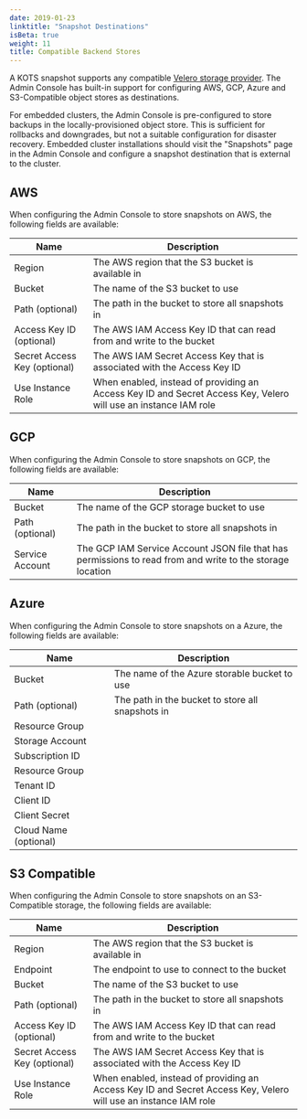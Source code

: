 ```yaml
---
date: 2019-01-23
linktitle: "Snapshot Destinations"
isBeta: true
weight: 11
title: Compatible Backend Stores
---
```


A KOTS snapshot supports any compatible [Velero storage provider](https://velero.io/docs/main/supported-providers/). 
The Admin Console has built-in support for configuring AWS, GCP, Azure and S3-Compatible object stores as destinations.

For embedded clusters, the Admin Console is pre-configured to store backups in the locally-provisioned object store. 
This is sufficient for rollbacks and downgrades, but not a suitable configuration for disaster recovery. 
Embedded cluster installations should visit the "Snapshots" page in the Admin Console and configure a snapshot destination that is external to the cluster.

## AWS

When configuring the Admin Console to store snapshots on AWS, the following fields are available:

| Name | Description |
|------|-------------|
| Region | The AWS region that the S3 bucket is available in |
| Bucket | The name of the S3 bucket to use |
| Path (optional) | The path in the bucket to store all snapshots in |
| Access Key ID (optional) | The AWS IAM Access Key ID that can read from and write to the bucket |
| Secret Access Key (optional) | The AWS IAM Secret Access Key that is associated with the Access Key ID |
| Use Instance Role | When enabled, instead of providing an Access Key ID and Secret Access Key, Velero will use an instance IAM role |

## GCP

When configuring the Admin Console to store snapshots on GCP, the following fields are available:

| Name | Description |
|------|-------------|
| Bucket | The name of the GCP storage bucket to use |
| Path (optional) | The path in the bucket to store all snapshots in |
| Service Account | The GCP IAM Service Account JSON file that has permissions to read from and write to the storage location |

## Azure

When configuring the Admin Console to store snapshots on a Azure, the following fields are available:

| Name | Description |
|------|-------------|
| Bucket | The name of the Azure storable bucket to use |
| Path (optional) | The path in the bucket to store all snapshots in |
| Resource Group | |
| Storage Account | |
| Subscription ID | |
| Resource Group | |
| Tenant ID | |
| Client ID | |
| Client Secret | |
| Cloud Name (optional) | |

## S3 Compatible

When configuring the Admin Console to store snapshots on an S3-Compatible storage, the following fields are available:

| Name | Description |
|------|-------------|
| Region | The AWS region that the S3 bucket is available in |
| Endpoint | The endpoint to use to connect to the bucket |
| Bucket | The name of the S3 bucket to use |
| Path (optional) | The path in the bucket to store all snapshots in |
| Access Key ID (optional) | The AWS IAM Access Key ID that can read from and write to the bucket |
| Secret Access Key (optional) | The AWS IAM Secret Access Key that is associated with the Access Key ID |
| Use Instance Role | When enabled, instead of providing an Access Key ID and Secret Access Key, Velero will use an instance IAM role |
